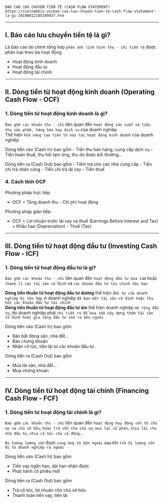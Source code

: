 
    BÁO CÁO LƯU CHUYỂN TIỀN TỆ (CASH FLOW STATEMENT)
    https://vietnambiz.vn/bao-cao-luu-chuyen-tien-te-cash-flow-statement-la-gi-20190812105149437.htm

---------------------------------------------------------------------------------------------------

## I. Báo cáo lưu chuyển tiền tệ là gì?
  Là báo cáo tài chính tổng hợp `phản ánh tình hình thu - chi tiền tệ` được phân loại theo ba hoạt động
  - Hoạt động kinh doanh
  - Hoạt động đầu tư
  - Hoạt động tài chính

---------------------------------------------------------------------------------------------------

## II. Dòng tiền từ hoạt động kinh doanh (Operating Cash Flow - OCF)
  
### 1. Dòng tiền từ hoạt động kinh doanh là gì?
  `Bao gồm các khoản thu - chi` liên quan đến `hoạt động sản xuất và tiêu thụ sản phẩm, hàng hóa hay dịch vụ` của doanh nghiệp \
  Thể hiện `khả năng tạo tiền từ nội tại hoạt động kinh doanh` của doanh nghiệp 

  Dòng tiền vào (Cash In) bao gồm
    - Tiền thu bán hàng, cung cấp dịch vụ
    - Tiền hoàn thuế, thu hồi tạm ứng, thu do được bồi thường...

  Dòng tiền ra (Cash Out) bao gồm
    - Tiềm trả cho các nhà cung cấp
    - Tiền chi trả nhân công
    - Tiền chi trả lãi vay
    - Tiền thuế

### 4. Cách tính OCF
  Phương pháp trực tiếp
  - OCF = Tổng doanh thu - Chi phí hoạt động
  
  Phương pháp gián tiếp: 
  - OCF = Lợi nhuận trước lãi vay và thuế (Earnings Before Interest and Tax) + Khấu hao (Depreciation) - Thuế (Tax)

---------------------------------------------------------------------------------------------------

## III. Dòng tiền từ hoạt động đầu tư (Investing Cash Flow - ICF)
  
### 1. Dòng tiền từ hoạt động đầu tư là gì?
  `Bao gồm các khoản thu - chi` liên quan đến `hoạt động đầu tư mua sắm` hoặc `thanh lí các tài sản cố định` và `các khoản đầu tư tài chính dài hạn`
  
  __Dòng tiền thuần từ hoạt động đầu tư dương__ thể hiện `đầu tư của doanh nghiệp bị thu hẹp` vì doanh nghiệp `đã bán bớt tài sản cố định hoặc thu hồi các khoản đầu tư tài chính` \
  __Dòng tiền thuần từ hoạt động đầu tư âm__ thể hiện doanh nghiệp `mở rộng đầu tư`, do doanh nghiệp phải `chi tiền ra để mua sắm xây dựng thêm tài sản cố định hoặc gia tăng đầu tư vốn ra bên ngoài`

  Dòng tiền vào (Cash In) bao gồm
  - Bán bất động sản, nhà đất...
  - Bán chứng khoán 
  - Nhận cổ tức, tiền lãi từ các khoản đầu tư

  Dòng tiền ra (Cash Out) bao gồm
  - Mua tài sản, nhà đất...
  - Mua chứng khoán

---------------------------------------------------------------------------------------------------

## IV. Dòng tiền từ hoạt động tài chính (Financing Cash Flow - FCF)
 
### 1. Dòng tiền từ hoạt động tài chính là gì?
  `Bao gồm các khoản thu - chi` liên quan đến `hoạt động huy động vốn từ chủ nợ và chủ sở hữu`, `hoàn trả vốn cho chủ nợ`, `mua lại cổ phần`, `chia lãi cho nhà đầu tư`, `chia cổ tức cho cổ đông`...
  
  `Đo lường lượng vốn` được `cung ứng từ bên ngoài` sau khi `trừ đi lượng vốn đi từ doanh nghiệp ra ngoài`

  Dòng tiền vào (Cash In) bao gồm
  - Tiền vay ngắn hạn, dài hạn nhận được
  - Phát hành cổ phiếu mới

  Dòng tiền ra (Cash Out) bao gồm
  - Trả cổ tức, lợi nhuận cho chủ sở hữu
  - Thanh toán tiền vay, tiền lãi